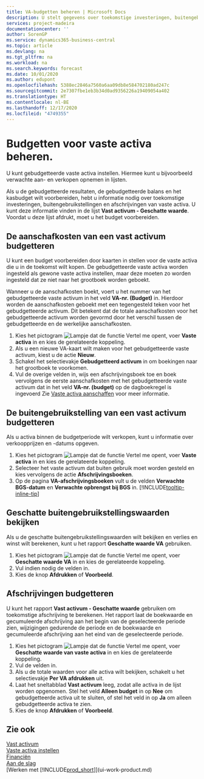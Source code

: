 ```yaml
---
title: VA-budgetten beheren | Microsoft Docs
description: U stelt gegevens over toekomstige investeringen, buitengebruikstellingen en afschrijvingen van vaste activa in om te helpen budgetten en prognoses voor te bereiden.
services: project-madeira
documentationcenter: ''
author: SorenGP
ms.service: dynamics365-business-central
ms.topic: article
ms.devlang: na
ms.tgt_pltfrm: na
ms.workload: na
ms.search.keywords: forecast
ms.date: 10/01/2020
ms.author: edupont
ms.openlocfilehash: 5388ec2846a7560a6aa09db8e584702180ad247c
ms.sourcegitcommit: 2e7307fbe1eb3b34d0ad9356226a19409054a402
ms.translationtype: HT
ms.contentlocale: nl-BE
ms.lasthandoff: 12/17/2020
ms.locfileid: "4749355"
---
```

# <a name="manage-budgets-for-fixed-assets"></a>Budgetten voor vaste activa beheren.
U kunt gebudgetteerde vaste activa instellen. Hiermee kunt u bijvoorbeeld verwachte aan- en verkopen opnemen in lijsten.  

Als u de gebudgetteerde resultaten, de gebudgetteerde balans en het kasbudget wilt voorbereiden, hebt u informatie nodig over toekomstige investeringen, buitengebruikstellingen en afschrijvingen van vaste activa. U kunt deze informatie vinden in de lijst **Vast activum - Geschatte waarde**. Voordat u deze lijst afdrukt, moet u het budget voorbereiden.  

## <a name="to-budget-the-acquisition-cost-of-a-fixed-asset"></a>De aanschafkosten van een vast activum budgetteren
U kunt een budget voorbereiden door kaarten in stellen voor de vaste activa die u in de toekomst wilt kopen. De gebudgetteerde vaste activa worden ingesteld als gewone vaste activa instellen, maar deze moeten zo worden ingesteld dat ze niet naar het grootboek worden geboekt.

Wanneer u de aanschafkosten boekt, voert u het nummer van het gebudgetteerde vaste activum in het veld **VA-nr. (Budget)** in. Hierdoor worden de aanschafkosten geboekt met een tegengesteld teken voor het gebudgetteerde activum. Dit betekent dat de totale aanschafkosten voor het gebudgetteerde activum worden gevormd door het verschil tussen de gebudgetteerde en de werkelijke aanschafkosten.

1. Kies het pictogram ![Lampje dat de functie Vertel me opent](media/ui-search/search_small.png "Vertel me wat u wilt doen"), voer **Vaste activa** in en kies de gerelateerde koppeling.
2. Als u een nieuwe VA-kaart wilt maken voor het gebudgetteerde vaste activum, kiest u de actie **Nieuw**.
3. Schakel het selectievakje **Gebudgetteerd activum** in om boekingen naar het grootboek te voorkomen.
4. Vul de overige velden in, wijs een afschrijvingsboek toe en boek vervolgens de eerste aanschafkosten met het gebudgetteerde vaste activum dat in het veld **VA-nr. (budget)** op de dagboekregel is ingevoerd Zie [Vaste activa aanschaffen](fa-how-acquire.md) voor meer informatie.

## <a name="to-budget-the-disposal-of-a-fixed-asset"></a>De buitengebruikstelling van een vast activum budgetteren
Als u activa binnen de budgetperiode wilt verkopen, kunt u informatie over verkoopprijzen en -datums opgeven.

1. Kies het pictogram ![Lampje dat de functie Vertel me opent](media/ui-search/search_small.png "Vertel me wat u wilt doen"), voer **Vaste activa** in en kies de gerelateerde koppeling.
2. Selecteer het vaste activum dat buiten gebruik moet worden gesteld en kies vervolgens de actie **Afschrijvingsboeken**.
3. Op de pagina **VA-afschrijvingsboeken** vult u de velden **Verwachte BGS-datum** en **Verwachte opbrengst bij BGS** in. [!INCLUDE[tooltip-inline-tip](includes/tooltip-inline-tip_md.md)]

## <a name="to-view-projected-disposal-values"></a>Geschatte buitengebruikstellingswaarden bekijken
Als u de geschatte buitengebruikstellingswaarden wilt bekijken en verlies en winst wilt berekenen, kunt u het rapport **Geschatte waarde VA** gebruiken.

1. Kies het pictogram ![Lampje dat de functie Vertel me opent](media/ui-search/search_small.png "Vertel me wat u wilt doen"), voer **Geschatte waarde VA** in en kies de gerelateerde koppeling.
2. Vul indien nodig de velden in.
3. Kies de knop **Afdrukken** of **Voorbeeld**.

## <a name="to-budget-depreciation"></a>Afschrijvingen budgetteren
U kunt het rapport **Vast activum - Geschatte waarde** gebruiken om toekomstige afschrijving te berekenen. Het rapport laat de boekwaarde en gecumuleerde afschrijving aan het begin van de geselecteerde periode zien, wijzigingen gedurende de periode en de boekwaarde en gecumuleerde afschrijving aan het eind van de geselecteerde periode.

1. Kies het pictogram ![Lampje dat de functie Vertel me opent](media/ui-search/search_small.png "Vertel me wat u wilt doen"), voer **Geschatte waarde van vaste activa** in en kies de gerelateerde koppeling.
2. Vul de velden in.
3. Als u de totale waarden voor alle activa wilt bekijken, schakelt u het selectievakje **Per VA afdrukken** uit.
4. Laat het sneltabblad **Vast activum** leeg, zodat alle activa in de lijst worden opgenomen. Stel het veld **Alleen budget** in op **Nee** om gebudgetteerde activa uit te sluiten, of stel het veld in op **Ja** om alleen gebudgetteerde activa te zien.
5. Kies de knop **Afdrukken** of **Voorbeeld**.

## <a name="see-also"></a>Zie ook
[Vast activum](fa-manage.md)  
[Vaste activa instellen](fa-setup.md)  
[Financiën](finance.md)  
[Aan de slag](product-get-started.md)  
[Werken met [!INCLUDE[prod_short](includes/prod_short.md)]](ui-work-product.md)
